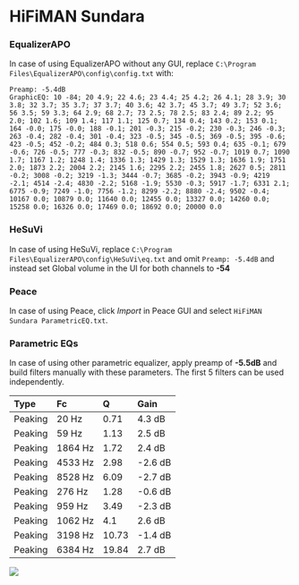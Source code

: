 # HiFiMAN Sundara

### EqualizerAPO
In case of using EqualizerAPO without any GUI, replace `C:\Program Files\EqualizerAPO\config\config.txt`
with:
```
Preamp: -5.4dB
GraphicEQ: 10 -84; 20 4.9; 22 4.6; 23 4.4; 25 4.2; 26 4.1; 28 3.9; 30 3.8; 32 3.7; 35 3.7; 37 3.7; 40 3.6; 42 3.7; 45 3.7; 49 3.7; 52 3.6; 56 3.5; 59 3.3; 64 2.9; 68 2.7; 73 2.5; 78 2.5; 83 2.4; 89 2.2; 95 2.0; 102 1.6; 109 1.4; 117 1.1; 125 0.7; 134 0.4; 143 0.2; 153 0.1; 164 -0.0; 175 -0.0; 188 -0.1; 201 -0.3; 215 -0.2; 230 -0.3; 246 -0.3; 263 -0.4; 282 -0.4; 301 -0.4; 323 -0.5; 345 -0.5; 369 -0.5; 395 -0.6; 423 -0.5; 452 -0.2; 484 0.3; 518 0.6; 554 0.5; 593 0.4; 635 -0.1; 679 -0.6; 726 -0.5; 777 -0.3; 832 -0.5; 890 -0.7; 952 -0.7; 1019 0.7; 1090 1.7; 1167 1.2; 1248 1.4; 1336 1.3; 1429 1.3; 1529 1.3; 1636 1.9; 1751 2.0; 1873 2.2; 2004 2.2; 2145 1.6; 2295 2.2; 2455 1.8; 2627 0.5; 2811 -0.2; 3008 -0.2; 3219 -1.3; 3444 -0.7; 3685 -0.2; 3943 -0.9; 4219 -2.1; 4514 -2.4; 4830 -2.2; 5168 -1.9; 5530 -0.3; 5917 -1.7; 6331 2.1; 6775 -0.9; 7249 -1.0; 7756 -1.2; 8299 -2.2; 8880 -2.4; 9502 -0.4; 10167 0.0; 10879 0.0; 11640 0.0; 12455 0.0; 13327 0.0; 14260 0.0; 15258 0.0; 16326 0.0; 17469 0.0; 18692 0.0; 20000 0.0
```

### HeSuVi
In case of using HeSuVi, replace `C:\Program Files\EqualizerAPO\config\HeSuVi\eq.txt` and omit `Preamp:
-5.4dB` and instead set Global volume in the UI for both channels to **-54**

### Peace
In case of using Peace, click *Import* in Peace GUI and select `HiFiMAN Sundara ParametricEQ.txt`.

### Parametric EQs
In case of using other parametric equalizer, apply preamp of **-5.5dB** and build filters manually with
these parameters. The first 5 filters can be used independently.

| Type    | Fc      |     Q | Gain    |
|:--------|:--------|:------|:--------|
| Peaking | 20 Hz   |  0.71 | 4.3 dB  |
| Peaking | 59 Hz   |  1.13 | 2.5 dB  |
| Peaking | 1864 Hz |  1.72 | 2.4 dB  |
| Peaking | 4533 Hz |  2.98 | -2.6 dB |
| Peaking | 8528 Hz |  6.09 | -2.7 dB |
| Peaking | 276 Hz  |  1.28 | -0.6 dB |
| Peaking | 959 Hz  |  3.49 | -2.3 dB |
| Peaking | 1062 Hz |  4.1  | 2.6 dB  |
| Peaking | 3198 Hz | 10.73 | -1.4 dB |
| Peaking | 6384 Hz | 19.84 | 2.7 dB  |

![](https://raw.githubusercontent.com/jaakkopasanen/AutoEq/master/results/innerfidelity/sbaf-serious/HiFiMAN%20Sundara/HiFiMAN%20Sundara.png)